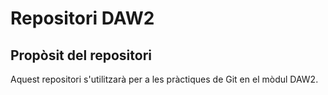 # Repositori DAW2
## Propòsit del repositori  
Aquest repositori s'utilitzarà per a les pràctiques de Git en el mòdul DAW2.
